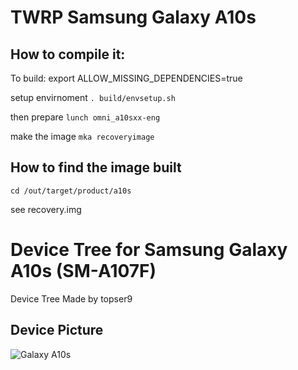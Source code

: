 # TWRP Samsung Galaxy A10s

## How to compile it:

To build:
export ALLOW_MISSING_DEPENDENCIES=true

setup envirnoment
`. build/envsetup.sh`

then prepare
`lunch omni_a10sxx-eng`

make the image
`mka recoveryimage`

## How to find the image built

`cd /out/target/product/a10s`

see recovery.img

# Device Tree for Samsung Galaxy A10s (SM-A107F)

Device Tree Made by topser9

## Device Picture

![Galaxy A10s](https://fdn2.gsmarena.com/vv/bigpic/samsung-galaxy-a10s.jpg "Galaxy A10s")
